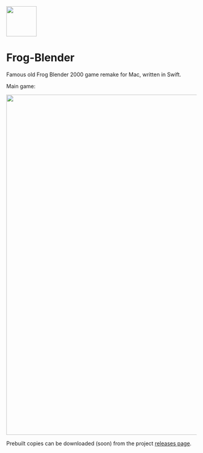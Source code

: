 <img src="http://i.imgur.com/VGlMnwg.png" width="80px" />
<h1>Frog-Blender</h1>

Famous old Frog Blender 2000 game remake for Mac, written in Swift.

Main game:

<img src="http://i.imgur.com/aoBVUiQ.jpg" width="900px" />


Prebuilt copies can be downloaded (soon) from the project [releases page](https://github.com/balazs630/Frog-Blender/releases).
